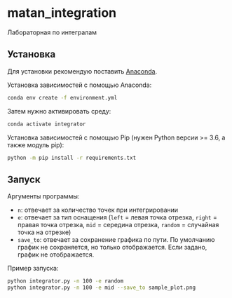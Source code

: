 # matan_integration
Лабораторная по интегралам

## Установка

Для установки рекомендую поставить [Anaconda](https://docs.anaconda.com/anaconda/install/).

Установка зависимостей с помощью Anaconda:

```bash
conda env create -f environment.yml
```

Затем нужно активировать среду:

```bash
conda activate integrator
```

Установка зависимостей с помощью Pip (нужен Python версии >= 3.6, а также модуль pip):

```bash
python -m pip install -r requirements.txt
```

## Запуск

Аргументы программы:
* `n`: отвечает за количество точек при интегрировании
* `e`: отвечает за тип оснащения (`left` = левая точка отрезка, `right` = правая точка отрезка, `mid` = середина отрезка, `random` = случайная точка на отрезке)
* `save_to`: отвечает за сохранение графика по пути. По умолчанию график не сохраняется, но только отображается. Если задано, график не отображается.

Пример запуска:

```bash
python integrator.py -n 100 -e random
python integrator.py -n 100 -e mid --save_to sample_plot.png
```
